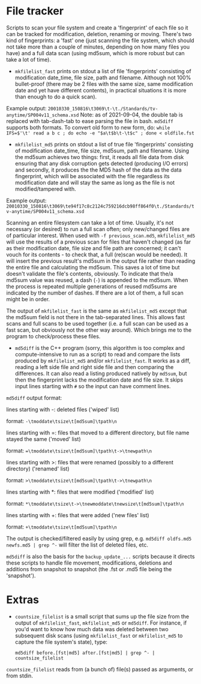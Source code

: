 # File tracker

Scripts to scan your file system and create a 'fingerprint' of each file so it can be tracked for
modification, deletion, renaming or moving. There's two kind of fingerprints: a 'fast' one (just scanning the file system,
which should not take more than a couple of minutes, depending on how many files you have) and a full data scan (using
md5sum, which is more robust but can take a lot of time).

- `mkfilelist_fast` prints on stdout a list of file 'fingerprints' consisting of
modification date_time, file size, path and filename. Although not 100% bullet-proof (there may be 2 files with the same size,
same modification date and yet have different contents), in practical situations it is more than enough to do a quick scan).

Example output: `20010330_150816\t3069\t-\t./Standards/tv-anytime/SP004v11_schema.xsd`
Note: as of 2021-09-04, the double tab is replaced with tab-dash-tab to ease parsing the file in bash. `md5diff` supports
both formats. To convert old form to new form, do: `while IFS=$'\t' read a b c ; do echo -e "$a\t$b\t-\t$c" ; done < oldfile.fst`

- `mkfilelist_md5` prints on stdout a list of true file 'fingerprints' consisting of
modification date_time, file size, md5sum, path and filename. Using the md5sum achieves two things: first, it reads all file data
from disk ensuring that any disk corruption gets detected (producing I/O errors) and secondly, it produces the the MD5 hash of
the data as the data fingerprint, which will be associated with the file regardless its modification date and will stay the
same as long as the file is not modified/tampered with.

Example output: `20010330_150816\t3069\te94f17c8c2124c759216dcb98ff864f0\t./Standards/tv-anytime/SP004v11_schema.xsd`

Scanning an entire filesystem can take a lot of time. Usually, it's not necessary (or desired) to run a full scan often; only new/changed files are of particular interest. When used with `-f previous_scan.md5`, `mkfilelist_md5` will use the results of a previous scan for files that haven't changed (as far as their modification date, file size and file path are concerned; it can't vouch for its contents - to check that, a full (re)scan would be needed). It will insert the previous result's md5sum in the output file rather than reading the entire file and calculating the md5sum. This saves a lot of time but doesn't validate the file's contents, obviously. To indicate that the/a md5sum value was reused, a dash (`-`) is appended to the md5sum. When the process is repeated multiple generations of reused md5sums are indicated by the number of dashes. If there are a lot of them, a full scan might be in order.

The output of `mkfilelist_fast` is the same as `mkfilelist_md5` except that the md5sum field is not there in the tab-separated
lines. This allows fast scans and full scans to be used together (i.e. a full scan can be used as a fast scan, but obviously
not the other way around). Which brings me to the program to check/process these files.

- `md5diff` is the C++ program (sorry, this algorithm is too complex and compute-intensive to run as a script) to read and compare the lists produced by `mkfilelist_md5` and/or `mkfilelist_fast`. It works as a diff, reading a left side file and right side file and then comparing the differences. It can also read a listing produced natively by `md5sum`, but then the fingerprint lacks the modification date and file size. It skips input lines starting with `#` so the input can have comment lines.

`md5diff` output format:

lines starting with -: deleted files ('wiped' list)

  format: `-\tmoddate\tsize\t[md5sum]\tpath\n`
  
lines starting with =: files that moved to a different directory, but file name stayed the same ('moved' list)

  format: `=\tmoddate\tsize\t[md5sum]\tpath\t->\tnewpath\n`
  
lines starting with >: files that were renamed (possibly to a different directory) ('renamed' list)

  format: `>\tmoddate\tsize\t[md5sum]\tpath\t->\tnewpath\n`
  
lines starting with *: files that were modified ('modified' list)

  format: `*\tmoddate\tsize\t->\tnewmoddate\tnewsize\t[md5sum]\tpath\n`

lines starting with +: files that were added ('new files' list)

  format: `+\tmoddate\tsize\t[md5sum]\tpath\n`

The output is checked/filtered easily by using grep, e.g. `md5diff oldfs.md5 newfs.md5 | grep ^-` will filter the list of deleted files, etc.

`md5diff` is also the basis for the `backup_update_...` scripts because it directs these scripts to handle file movement, modifications, deletions and additions from snapshot to snapshot (the .fst or .md5 file being the 'snapshot').

# Extras

- `countsize_filelist` is a small script that sums up the file size from the output of `mkfilelist_fast`, `mkfilelist_md5` or `md5diff`. For instance, if you'd want to know how much data was deleted between two subsequent disk scans (using `mkfilelist_fast` or `mkfilelist_md5` to capture the file system's state), type:

  `md5diff before.[fst|md5] after.[fst|md5] | grep ^- | countsize_filelist`

`countsize_filelist` reads from (a bunch of) file(s) passed as arguments, or from stdin.
